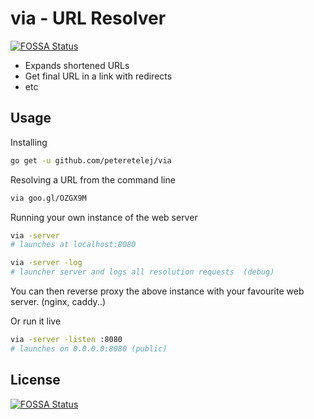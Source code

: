 # via - URL Resolver
[![FOSSA Status](https://app.fossa.io/api/projects/git%2Bgithub.com%2Fpeteretelej%2Fvia.svg?type=shield)](https://app.fossa.io/projects/git%2Bgithub.com%2Fpeteretelej%2Fvia?ref=badge_shield)


- Expands shortened URLs
- Get final URL in a link with redirects
- etc


## Usage

Installing
``` bash
go get -u github.com/peteretelej/via
```

Resolving a URL from the command line
``` bash
via goo.gl/OZGX9M
```

Running your own instance of the web server
``` bash
via -server 
# launches at localhost:8080

via -server -log
# launcher server and logs all resolution requests  (debug)
```


You can then reverse proxy the above instance with your favourite web server. (nginx, caddy..)

Or run it live 
``` bash
via -server -listen :8080
# launches on 0.0.0.0:8080 (public)
``` 



## License
[![FOSSA Status](https://app.fossa.io/api/projects/git%2Bgithub.com%2Fpeteretelej%2Fvia.svg?type=large)](https://app.fossa.io/projects/git%2Bgithub.com%2Fpeteretelej%2Fvia?ref=badge_large)